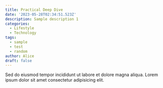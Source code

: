```yaml
---
title: Practical Deep Dive
date: '2023-05-28T02:34:51.523Z'
description: Sample description 1
categories:
  - Lifestyle
  - Technology
tags:
  - sample
  - test
  - random
author: Alice
draft: false
---
```


Sed do eiusmod tempor incididunt ut labore et dolore magna aliqua.
Lorem ipsum dolor sit amet consectetur adipisicing elit.